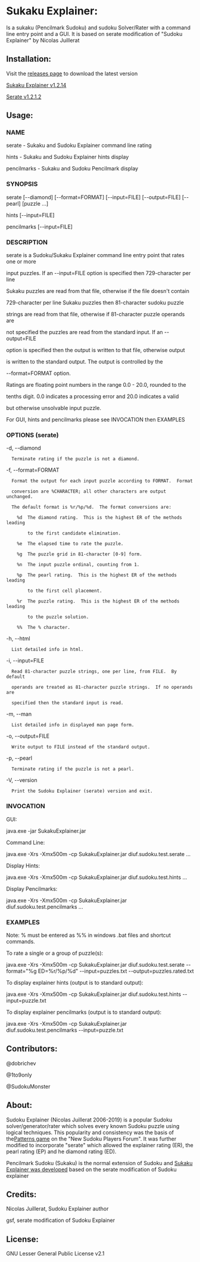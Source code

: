 # Sukaku Explainer:

Is a sukaku (Pencilmark Sudoku) and sudoku Solver/Rater with a command line entry point and a GUI. It is based on serate
modification of &quot;Sudoku Explainer&quot; by Nicolas Juillerat

## Installation:

Visit the [releases page](https://github.com/SudokuMonster/SukakuExplainer/releases) to download the latest version

[Sukaku Explainer v1.2.14](https://github.com/SudokuMonster/SukakuExplainer/releases/tag/v1.2.1.4)

[Serate v1.2.1.2](https://github.com/SudokuMonster/SukakuExplainer/releases/tag/v1.2.1.2)

## Usage:

### NAME

  serate - Sukaku and Sudoku Explainer command line rating

  hints - Sukaku and Sudoku Explainer hints display

  pencilmarks - Sukaku and Sudoku Pencilmark display

### SYNOPSIS

  serate [--diamond] [--format=FORMAT] [--input=FILE] [--output=FILE] [--pearl] [puzzle ...]

  hints [--input=FILE]

  pencilmarks [--input=FILE]

### DESCRIPTION

  serate is a Sudoku/Sukaku Explainer command line entry point that rates one or more

  input puzzles.  If an --input=FILE option is specified then 729-character per line

  Sukaku puzzles are read from that file, otherwise if the file doesn&#39;t contain

  729-character per line Sukaku puzzles then 81-character sudoku puzzle

  strings are read from that file, otherwise if 81-character puzzle operands are

  not specified the puzzles are read from the standard input.  If an --output=FILE

  option is specified then the output is written to that file, otherwise output

  is written to the standard output.  The output is controlled by the

  --format=FORMAT option.

  Ratings are floating point numbers in the range 0.0 - 20.0, rounded to the

  tenths digit.  0.0 indicates a processing error and 20.0 indicates a valid

  but otherwise unsolvable input puzzle.

  For GUI, hints and pencilmarks please see INVOCATION then EXAMPLES

### OPTIONS (serate)

  -d, --diamond

      Terminate rating if the puzzle is not a diamond.

  -f, --format=FORMAT

      Format the output for each input puzzle according to FORMAT.  Format

      conversion are %CHARACTER; all other characters are output unchanged.

      The default format is %r/%p/%d.  The format conversions are:

        %d  The diamond rating.  This is the highest ER of the methods leading

            to the first candidate elimination.

        %e  The elapsed time to rate the puzzle.

        %g  The puzzle grid in 81-character [0-9] form.

        %n  The input puzzle ordinal, counting from 1.

        %p  The pearl rating.  This is the highest ER of the methods leading

            to the first cell placement.

        %r  The puzzle rating.  This is the highest ER of the methods leading

            to the puzzle solution.

        %%  The % character.

  -h, --html

      List detailed info in html.

  -i, --input=FILE

      Read 81-character puzzle strings, one per line, from FILE.  By default

      operands are treated as 81-character puzzle strings.  If no operands are

      specified then the standard input is read.

  -m, --man

      List detailed info in displayed man page form.

  -o, --output=FILE

      Write output to FILE instead of the standard output.

  -p, --pearl

      Terminate rating if the puzzle is not a pearl.

  -V, --version

      Print the Sudoku Explainer (serate) version and exit.

### INVOCATION

  GUI:

  java.exe -jar SukakuExplainer.jar

  Command Line:

  java.exe -Xrs -Xmx500m -cp SukakuExplainer.jar diuf.sudoku.test.serate ...

  Display Hints:

  java.exe -Xrs -Xmx500m -cp SukakuExplainer.jar diuf.sudoku.test.hints ...

  Display Pencilmarks:

  java.exe -Xrs -Xmx500m -cp SukakuExplainer.jar diuf.sudoku.test.pencilmarks ...

### EXAMPLES

  Note: % must be entered as %% in windows .bat files and shortcut commands.

  To rate a single or a group of puzzle(s):

  java.exe -Xrs -Xmx500m -cp SukakuExplainer.jar diuf.sudoku.test.serate --format=&quot;%g ED=%r/%p/%d&quot; --input=puzzles.txt --output=puzzles.rated.txt

  To display explainer hints (output is to standard output):

  java.exe -Xrs -Xmx500m -cp SukakuExplainer.jar diuf.sudoku.test.hints --input=puzzle.txt

  To display explainer pencilmarks (output is to standard output):

  java.exe -Xrs -Xmx500m -cp SukakuExplainer.jar diuf.sudoku.test.pencilmarks --input=puzzle.txt

## Contributors:

@dobrichev

@1to9only

@SudokuMonster

## About:

Sudoku Explainer (Nicolas Juillerat 2006-2019) is a popular Sudoku solver/generator/rater which solves every known Sudoku
puzzle using logical techniques. This popularity and consistency was the basis of the[Patterns game](http://forum.enjoysudoku.com/patterns-game-1-5-t5760.html) on
the &quot;New Sudoku Players Forum&quot;. It was further modified to incorporate &quot;serate&quot; which allowed
the explainer rating (ER), the pearl rating (EP) and he diamond rating (ED).

Pencilmark Sudoku (Sukaku) is the normal extension of Sudoku and [Sukaku Explainer was developed](http://forum.enjoysudoku.com/help-with-sudoku-explainer-t6677-60.html) based
on the serate modification of Sudoku explainer

## Credits:

Nicolas Juillerat, Sudoku Explainer author

gsf, serate modification of Sudoku Explainer

## License:

GNU Lesser General Public License v2.1
